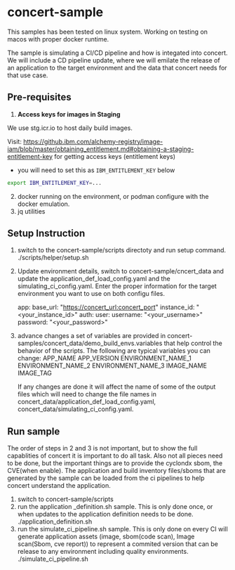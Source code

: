 # concert-sample

This samples has been tested on linux system.  Working on testing on macos with proper docker runtime. 

The sample is simulating a CI/CD pipeline and how is integated into concert.  We will include a CD pipeline update, where we will emilate the release of an application to the target environment and the data that concert needs for that use case.

## Pre-requisites

1) **Access keys for images in Staging**

We use stg.icr.io to host daily build images.

Visit:  https://github.ibm.com/alchemy-registry/image-iam/blob/master/obtaining_entitlement.md#obtaining-a-staging-entitlement-key for getting access keys (entitlement keys)

- you will need to set this as `IBM_ENTITLEMENT_KEY` below

```bash
export IBM_ENTITLEMENT_KEY=...
```

2) docker running on the environment, or podman configure with the docker emulation.
3) jq utilities


## Setup Instruction

1) switch to the concert-sample/scripts directoty and run setup command.
   ./scripts/helper/setup.sh
2) Update environment details, switch to concert-sample/cncert_data and update the application_def_load_config.yaml and the simulating_ci_config.yaml.  Enter the proper information for the target environment you want to use on both configu files.

   app:
   base_url: "<https://concert_url:concert_port>"
   instance_id: "<your_instance_id>"
   auth:
      user:
         username: "<your_username>"
         password: "<your_password>"

3) advance changes a set of variables are provided in concert-samples/concert_data/demo_build_envs.variables that help control the behavior of the scripts.
   The following are typical variables you can change:
      APP_NAME
      APP_VERSION
      ENVIRONMENT_NAME_1
      ENVIRONMENT_NAME_2
      ENVIRONMENT_NAME_3
      IMAGE_NAME
      IMAGE_TAG

   If any changes are done it will affect the name of some of the output files which will need to change the file names in concert_data/application_def_load_config.yaml, concert_data/simulating_ci_config.yaml.

## Run sample
The order of steps in 2 and 3 is not important, but to show the full capablities of concert it is important to do all task.  Also not all pieces need to be done, but the important things are to provide the cyclondx sbom, the CVE(when enable).  The application and build inventory files/sboms that are generated by the sample can be loaded from the ci pipelines to help concert understand the application. 

1) switch to concert-sample/scripts
2) run the application _definition.sh sample.  This is only done once, or when updates to the application definition needs to be done.
   ./application_definition.sh
3) run the simulate_ci_pipeline.sh sample.  This is only done on every CI will generate application assets (image, sbom(code scan), Image scan(Sbom, cve report)) to represent a commited version that can be release to any environment including quality environments.
   ./simulate_ci_pipeline.sh
